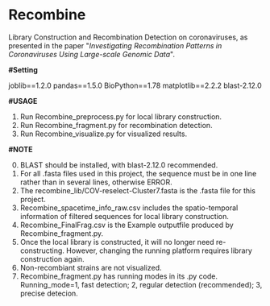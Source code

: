# Recombine

Library Construction and Recombination Detection on coronaviruses, as presented in the paper "_Investigating Recombination Patterns in Coronaviruses Using Large-scale Genomic Data_".


**#Setting**

joblib==1.2.0
pandas==1.5.0
BioPython==1.78
matplotlib==2.2.2
blast-2.12.0


**#USAGE**

1. Run Recombine_preprocess.py for local library construction.
2. Run Recombine_fragment.py for recombination detection.
3. Run Recombine_visualize.py for visualized results.


**#NOTE**

0. BLAST should be installed, with blast-2.12.0 recommended.
1. For all .fasta files used in this project, the sequence must be in one line rather than in several lines, otherwise ERROR.
2. The recombine_lib/COV-reselect-Cluster7.fasta is the .fasta file for this project.
3. Recombine_spacetime_info_raw.csv includes the spatio-temporal information of filtered sequences for local library construction.
4. Recombine_FinalFrag.csv is the Example outputfile produced by Recombine_fragment.py.
5. Once the local library is constructed, it will no longer need re-constructing. However, changing the running platform requires library construction again.
6. Non-recombiant strains are not visualized.
7. Recombine_fragment.py has running modes in its .py code. 
Running_mode=1, fast detection; 2, regular detection (recommended); 3, precise detecion.
